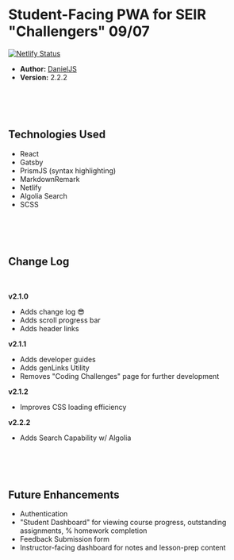 # Student-Facing PWA for SEIR "Challengers" 09/07

[![Netlify Status](https://api.netlify.com/api/v1/badges/88cb8447-bce7-4d16-826f-a0098f34d57f/deploy-status)](https://app.netlify.com/sites/seir-challengers/deploys)

- **Author:** [DanielJS](https://github.com/myDeveloperJourney)
- **Version:** 2.2.2

<br>
<br>
<br>

## Technologies Used

- React
- Gatsby
- PrismJS (syntax highlighting)
- MarkdownRemark
- Netlify
- Algolia Search
- SCSS

<br>
<br>
<br>

## Change Log

<br>

**v2.1.0**

- Adds change log 😎
- Adds scroll progress bar
- Adds header links

**v2.1.1**

- Adds developer guides
- Adds genLinks Utility
- Removes "Coding Challenges" page for further development

**v2.1.2**

- Improves CSS loading efficiency

**v2.2.2**

- Adds Search Capability w/ Algolia

<br>
<br>
<br>

## Future Enhancements

- Authentication
- "Student Dashboard" for viewing course progress, outstanding assignments, % homework completion
- Feedback Submission form
- Instructor-facing dashboard for notes and lesson-prep content
